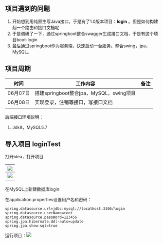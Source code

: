 ## 项目遇到的问题

1. 开始想到用纯原生写Java接口，于是有了1.0版本项目：**login** 。但是如何构建起一个路由和接口文档呢
2. 于是调研了一下，通过springboot整合swagger生成接口文档，于是有这个项目boot-login
3. 最后通过springboot作为服务端，快速启动一台服务。整合swing，jpa，MySQL。

## 项目周期

| 时间     | 工作内容                                | 备注 |
| -------- | --------------------------------------- | ---- |
| 06月07日 | 搭建springboot整合jpa，MySQL，swing项目 |      |
| 06月08日 | 实现登录，注销等接口，写接口文档        |      |
|          |                                         |      |







后端接口环境说明：

1. Jdk8，MySQL5.7

## 导入项目 loginTest

打开idea，打开项目

| ![](https://nateshao-blog.oss-cn-shenzhen.aliyuncs.com/img/20220608123317.png) |
| ------------------------------------------------------------ |
| ![](https://nateshao-blog.oss-cn-shenzhen.aliyuncs.com/img/20220608123322.png) |
|                                                              |

在MySQL上新建数据库login

在application.properties设置用户名和密码：

```properties
spring.datasource.url=jdbc:mysql://localhost:3306/login
spring.datasource.userName=root
spring.datasource.passWord=123456
spring.jpa.hibernate.ddl-auto=update
spring.jpa.show-sql=true
```

运行项目：![](https://nateshao-blog.oss-cn-shenzhen.aliyuncs.com/img/20220608123533.png)



